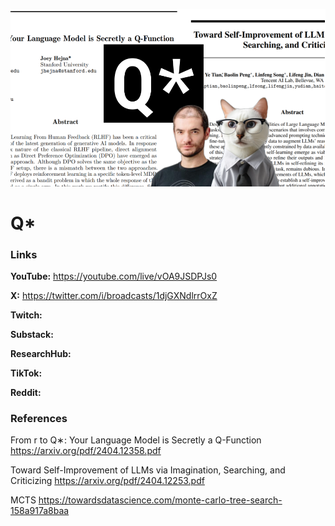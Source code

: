 ![thumbnail](thumbnail.png)

# Q*

### Links

**YouTube:** https://youtube.com/live/vOA9JSDPJs0

**X:** https://twitter.com/i/broadcasts/1djGXNdlrrOxZ

**Twitch:**

**Substack:**

**ResearchHub:**

**TikTok:**

**Reddit:**

### References

From r to Q∗: Your Language Model is Secretly a Q-Function
https://arxiv.org/pdf/2404.12358.pdf

Toward Self-Improvement of LLMs via Imagination, Searching, and Criticizing
https://arxiv.org/pdf/2404.12253.pdf

MCTS
https://towardsdatascience.com/monte-carlo-tree-search-158a917a8baa
